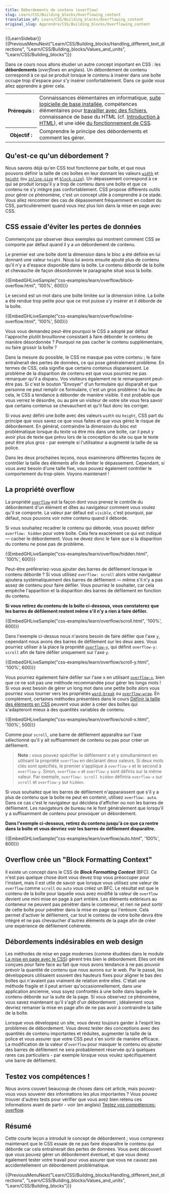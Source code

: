 ```yaml
---
title: Débordements de contenu (overflow)
slug: Learn/CSS/Building_blocks/Overflowing_content
translation_of: Learn/CSS/Building_blocks/Overflowing_content
original_slug: Apprendre/CSS/Building_blocks/Overflowing_content
---
```


{{LearnSidebar}}{{PreviousMenuNext("Learn/CSS/Building_blocks/Handling_different_text_directions", "Learn/CSS/Building_blocks/Values_and_units", "Learn/CSS/Building_blocks")}}

Dans ce cours nous allons étudier un autre concept important en CSS : les **débordements** (<i lang="en">overflows</i> en anglais). Un débordement de contenu correspond à ce qui se produit lorsque le contenu à insérer dans une boîte occupe trop d'espace pour s'y insérer confortablement. Dans ce guide vous allez apprendre à gérer cela.

<table class="standard-table">
  <tbody>
    <tr>
      <th scope="row">Prérequis&nbsp;:</th>
      <td>
        Connaissances élémentaires en informatique,
        <a
          href="/fr/docs/Learn/Getting_started_with_the_web/Installing_basic_software"
          >suite logicielle de base installée</a
        >, compétences élémentaires pour
        <a
          href="/fr/docs/Apprendre/Commencer_avec_le_web/Gérer_les_fichiers"
          >travailler avec des fichiers</a
        >, connaissance de base du HTML (cf.
        <a href="/fr/docs/Apprendre/HTML/Introduction_à_HTML"
          >Introduction à HTML</a
        >), et une idée
        <a href="/fr/docs/Learn/CSS/First_steps/How_CSS_works"
          >du fonctionnement de CSS</a
        >.
      </td>
    </tr>
    <tr>
      <th scope="row">Objectif&nbsp;:</th>
      <td>Comprendre le principe des débordements et comment les gérer.</td>
    </tr>
  </tbody>
</table>

## Qu'est-ce qu'un débordement ?

Nous savons déjà qu'en CSS tout fonctionne par boîte, et que nous pouvons définir la taille de ces boîtes en leur donnant les valeurs [`width`](/fr/docs/Web/CSS/width) et [`height`](/fr/docs/Web/CSS/height) (ou [`inline-size`](/fr/docs/Web/CSS/inline-size) et [`block-size`](/fr/docs/Web/CSS/block-size)). Un dépassement correspond à ce qui se produit lorsqu'il y a trop de contenu dans une boîte et que ce contenu ne s'y intègre pas confortablement. CSS propose différents outils pour gérer ce phénomène, c'est un concept utile à comprendre à ce stade. Vous allez rencontrer des cas de dépassement fréquemment en codant du CSS, particulièrement quand vous irez plus loin dans la mise en page avec CSS.

## CSS essaie d'éviter les pertes de données

Commençons par observer deux exemples qui montrent comment CSS se comporte par défaut quand il y a un débordement de contenu.

Le premier est une boîte dont la dimension dans le bloc a été définie en lui donnant une valeur `height`. Nous lui avons ensuite ajouté plus de contenu qu'il n'y a d'espace disponible dans la boîte. Le contenu déborde de la boîte et chevauche de façon désordonnée le paragraphe situé sous la boîte.

{{EmbedGHLiveSample("css-examples/learn/overflow/block-overflow.html", '100%', 600)}}

Le second est un mot dans une boîte limitée sur la dimension inline. La boîte a été rendue trop petite pour que ce mot puisse s'y insérer et il déborde de la boîte.

{{EmbedGHLiveSample("css-examples/learn/overflow/inline-overflow.html", '100%', 500)}}

Vous vous demandez peut-être pourquoi le CSS a adopté par défaut l'approche plutôt brouillonne consistant à faire déborder le contenu de manière désordonnée ? Pourquoi ne pas cacher le contenu supplémentaire, ou faire grossir la boîte ?

Dans la mesure du possible, le CSS ne masque pas votre contenu ; le faire entraînerait des pertes de données, ce qui pose généralement problème. En termes de CSS, cela signifie que certains contenus disparaissent. Le problème de la disparition de contenu est que vous pourriez ne pas remarquer qu'il a disparu. Vos visiteurs également ne le remarqueront peut-être pas. Si c'est le bouton "Envoyer" d'un formulaire qui disparaît et que personne ne peut remplir ce formulaire, c'est un gros problème ! Au lieu de cela, le CSS a tendance à déborder de manière visible. Il est probable que vous verrez le désordre, ou au pire un visiteur de votre site vous fera savoir que certains contenus se chevauchent et qu'il faut donc les corriger.

Si vous avez défini une boîte avec des valeurs `width` ou `height`, CSS part du principe que vous savez ce que vous faites et que vous gérez le risque de débordement. En général, contraindre la dimension du bloc est problématique lorsque du texte va être mis dans une boîte, car il peut y avoir plus de texte que prévu lors de la conception du site ou que le texte peut être plus gros - par exemple si l'utilisateur a augmenté la taille de sa police.

Dans les deux prochaines leçons, nous examinerons différentes façons de contrôler la taille des éléments afin de limiter le dépassement. Cependant, si vous avez besoin d'une taille fixe, vous pouvez également contrôler le comportement du trop-plein. Voyons maintenant&nbsp;!

## La propriété overflow

La propriété [`overflow`](/fr/docs/Web/CSS/overflow) est la façon dont vous prenez le contrôle du débordement d'un élément et dîtes au navigateur comment vous voulez qu'il se comporte. La valeur par défaut est `visible`, c'est pourquoi, par défaut, nous pouvons voir notre contenu quand il déborde.

Si vous souhaitez recadrer le contenu qui déborde, vous pouvez définir `overflow: hidden` pour votre boîte. Cela fera exactement ce qui est indiqué — cacher le débordement. Vous ne devez donc le faire que si la disparition du contenu ne pose pas de problème.

{{EmbedGHLiveSample("css-examples/learn/overflow/hidden.html", '100%', 600)}}

Peut-être préféreriez-vous ajouter des barres de défilement lorsque le contenu déborde ? Si vous utilisez `overflow: scroll` alors votre navigateur ajoutera systématiquement des barres de défilement — même s'il n'y a pas assez de contenu pour faire défiler. Vous pourriez le souhaiter, car cela empêche l'apparition et la disparition des barres de défilement en fonction du contenu.

**Si vous retirez du contenu de la boîte ci-dessous, vous constaterez que les barres de défilement restent même s'il n'y a rien à faire défiler.**

{{EmbedGHLiveSample("css-examples/learn/overflow/scroll.html", '100%', 600)}}

Dans l'exemple ci-dessus nous n'avons besoin de faire défiler que l'axe `y`, cependant nous avons des barres de défilement sur les deux axes. Vous pourriez utiliser à la place la propriété [`overflow-y`](/fr/docs/Web/CSS/overflow-y), qui définit `overflow-y: scroll` afin de faire défiler uniquement sur l'axe `y`.

{{EmbedGHLiveSample("css-examples/learn/overflow/scroll-y.html", '100%', 600)}}

Vous pourriez également faire défiler sur l'axe x en utilisant [`overflow-x`](/fr/docs/Web/CSS/overflow-x), bien que ce ne soit pas une méthode recommandée pour gérer les longs mots ! Si vous avez besoin de gérer un long mot dans une petite boîte alors vous pourriez vous tourner vers les propriétés [`word-break`](/fr/docs/Web/CSS/word-break) ou [`overflow-wrap`](/fr/docs/Web/CSS/overflow-wrap). En complément, certaines méthodes présentées dans le cours [Définir la taille des éléments en CSS](/fr/docs/Learn/CSS/Building_blocks/Sizing_items_in_CSS) peuvent vous aider à créer des boîtes qui s'adapteront mieux à des quantités variables de contenu.

{{EmbedGHLiveSample("css-examples/learn/overflow/scroll-x.html", '100%', 500)}}

Comme pour `scroll`, une barre de défilement apparaîtra sur l'axe sélectionné qu'il y ait suffisamment de contenu ou pas pour créer un défilement.

> **Note :** vous pouvez spécifier le défilement x et y simultanément en utilisant la propriété `overflow` en déclarant deux valeurs. Si deux mots clés sont spécifiés, le premier s'applique à `overflow-x` et le second à `overflow-y`. Sinon, `overflow-x` et `overflow-y` sont définis sur la même valeur. Par exemple, `overflow: scroll hidden` définira `overflow-x` sur `scroll` et `overflow-y` sur `hidden`.

Si vous souhaitez que les barres de défilement n'apparaissent que s'il y a plus de contenu que la boîte ne peut en contenir, utilisez `overflow: auto`. Dans ce cas c'est le navigateur qui décidera d'afficher ou non les barres de défilement. Les navigateurs de bureau ne le font généralement que lorsqu'il y a suffisamment de contenu pour provoquer un débordement.

**Dans l'exemple ci-dessous, retirez du contenu jusqu'à ce que ça rentre dans la boîte et vous devriez voir les barres de défilement disparaître.**

{{EmbedGHLiveSample("css-examples/learn/overflow/auto.html", '100%', 600)}}

## Overflow crée un "Block Formatting Context"

Il existe un concept dans le CSS de **<i lang="en">Block Formatting Context</i>** (BFC). Ce n'est pas quelque chose dont vous devez trop vous préoccuper pour l'instant, mais il est utile de savoir que lorsque vous utilisez une valeur de `overflow` comme `scroll` ou `auto` vous créez un BFC. Le résultat est que le contenu de la boîte pour laquelle vous avez modifié la valeur de `overflow` devient une mini mise en page à part entière. Les éléments extérieurs au conteneur ne peuvent pas pénétrer dans le conteneur, et rien ne peut sortir de cette boîte pour pénétrer dans la mise en page qui l'entoure. Cela permet d'activer le défilement, car tout le contenu de votre boîte devra être intégré et ne pas chevaucher d'autres éléments de la page afin de créer une expérience de défilement cohérente.

## Débordements indésirables en web design

Les méthodes de mise en page modernes (comme étudiées dans le module [La mise en page avec le CSS](/fr/docs/Learn/CSS/CSS_layout)) gèrent très bien le débordement. Elles ont été conçues pour faire face au fait que nous avons tendance à ne pas pouvoir prévoir la quantité de contenu que nous aurons sur le web. Par le passé, les développeurs utilisaient souvent des hauteurs fixes pour aligner le bas des boîtes qui n'avaient pas vraiment de relation entre elles. C'était une méthode fragile et il peut arriver qu'occasionnellement, dans une application ancienne, vous soyez confrontés à une boîte dans laquelle le contenu déborde sur la suite de la page. Si vous observez ce phénomène, vous savez maintenant qu'il s'agit d'un débordement ; idéalement vous devriez remanier la mise en page afin de ne pas avoir à contraindre la taille de la boîte.

Lorsque vous développez un site, vous devez toujours garder à l'esprit les problèmes de débordement. Vous devez tester des conceptions avec des quantités de contenu importantes et réduites, augmenter la taille de la police et vous assurer que votre CSS peut s'en sortir de manière efficace. La modification de la valeur d'`overflow` pour masquer le contenu ou ajouter des barres de défilement ne sera probablement réservée qu'à quelques rares cas particuliers - par exemple lorsque vous voulez spécifiquement une barre de défilement.

## Testez vos compétences&nbsp;!

Nous avons couvert beaucoup de choses dans cet article, mais pouvez-vous vous souvenir des informations les plus importantes ? Vous pouvez trouver d'autres tests pour vérifier que vous avez bien retenu ces informations avant de partir - voir (en anglais) [Testez vos compétences: overflow](/fr/docs/Learn/CSS/Building_blocks/Overflow_Tasks).

## Résumé

Cette courte leçon a introduit le concept de débordement ; vous comprenez maintenant que le CSS essaie de ne pas faire disparaître le contenu qui déborde car cela entraînerait des pertes de données. Vous avez découvert que vous pouvez gérer un débordement éventuel, et que vous devez également tester votre travail pour vous assurer que vous ne causez pas accidentellement un débordement problématique.

{{PreviousMenuNext("Learn/CSS/Building_blocks/Handling_different_text_directions", "Learn/CSS/Building_blocks/Values_and_units", "Learn/CSS/Building_blocks")}}
